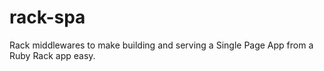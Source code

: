 # rack-spa
Rack middlewares to make building and serving a Single Page App from a Ruby Rack app easy.
